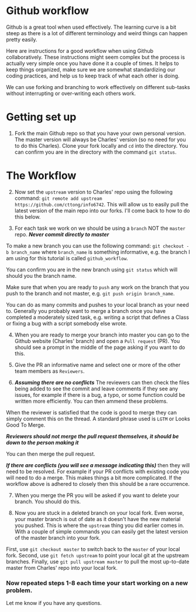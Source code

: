 # Github workflow

Github is a great tool when used effectively. The learning curve is a bit steep as there is a lot of different terminology and weird things can happen pretty easily.

Here are instructions for a good workflow when using Github collaboratively. These instructions might seem complex but the process is actually very simple once you have done it a couple of times. It helps to keep things organized, make sure we are somewhat standardizing our coding practices, and help us to keep track of what each other is doing.

We can use forking and branching to work effectively on different sub-tasks without interrupting or over-writing each others work.

# Getting set up

1. Fork the main Github repo so that you have your own personal version. The master version will always be Charles' version (so no need for you to do this Charles). Clone your fork locally and `cd` into the directory. You can confirm you are in the directory with the command `git status`.

# The Workflow

2. Now set the `upstream` version to Charles' repo using the following command: `git remote add upstream https://github.com/cttong/info6742`. This will allow us to easily pull the latest version of the main repo into our forks. I'll come back to how to do this below.

3. For each task we work on we should be using a `branch` NOT the `master` repo. ***Never commit directly to master***

To make a new branch you can use the following command:
`git checkout -b branch_name` where `branch_name` is something informative, e.g. the branch I am using for this tutorial is called `github_workflow`.

You can confirm you are in the new branch using `git status` which will should you the branch name.

Make sure that when you are ready to `push` any work on the branch that you push to the branch and not master, e.g. `git push origin branch_name`.

You can do as many commits and pushes to your local branch as your need to. Generally you probably want to merge a branch once you have completed a moderately sized task, e.g. writing a script that defines a Class or fixing a bug with a script somebody else wrote.

4. When you are ready to merge your branch into master you can go to the Github website (Charles' branch) and open a `Pull request` (PR). You should see a prompt in the middle of the page asking if you want to do this.

5. Give the PR  an informative name and select one or more of the other team members as `Reviewers`.

6. ***Assuming there are no conflicts***
The reviewers can then check the files being added to see the commit and leave comments if they see any issues, for example if there is a bug, a typo, or some function could be written more efficiently. You can then ammend these problems.

When the reviewer is satisfied that the code is good to merge they can simply comment this on the thread. A standard phrase used is `LGTM` or Looks Good To Merge.

***Reviewers should not merge the pull request themselves, it should be down to the person making it***

You can then merge the pull request.

***If there are conflicts (you will see a message indicating this)*** then they will need to be resolved. For example if your PR conflicts with existing code you will need to do a merge. This makes things a bit more complicated. If the workflow above is adhered to closely then this should be a rare occurrence.

7. When you merge the PR you will be asked if you want to delete your branch. You should do this.

8. Now you are stuck in a deleted branch on your local fork. Even worse, your master branch is out of date as it doesn't have the new material you pushed. This is where the `upstream` thing you did earlier comes in. With a couple of simple commands you can easily get the latest version of the master branch into your fork.

First, use `git checkout master` to switch back to the `master` of your local fork. Second, use `git fetch upstream` to point your local git at the upstream branches. Finally, use `git pull upstream master` to pull the most up-to-date master from Charles' repo into your local fork.

### Now repeated steps 1-8 each time your start working on a new problem.

Let me know if you have any questions.
